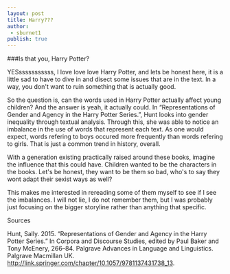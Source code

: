 ```yaml
---
layout: post
title: Harry???
author: 
 - sburnet1
publish: true
--- 
```


###Is that you, Harry Potter?

YESsssssssssss, I love love love Harry Potter, and lets be honest here, it is a little sad to have to dive in and disect some issues that are in the text.  In a way, you don't want to ruin something that is actually good.   

So the question is, can the words used in Harry Potter actually affect young children?  And the answer is yeah, it actually could.  In  “Representations of Gender and Agency in the Harry Potter Series.”, Hunt looks into gender inequality through textual analysis.  Through this, she was able to notice an imbalance in the use of words that represent each text.  As one would expect, words refering to boys occured more frequently than words refering to girls.  That is just a common trend in history, overall.  

With a generation existing practically raised around these books, imagine the influence that this could have.  Children wanted to be the characters in the books.  Let's be honest, they want to be them so bad, who's to say they wont adapt their sexist ways as well?

This makes me interested in rereading some of them myself to see if I see the imbalances.  I will not lie, I do not remember them, but I was probably just focusing on the bigger storyline rather than anything that specific.

Sources

Hunt, Sally. 2015. “Representations of Gender and Agency in the Harry Potter Series.” In Corpora and Discourse Studies, edited by Paul Baker and Tony McEnery, 266–84. Palgrave Advances in Language and Linguistics. Palgrave Macmillan UK. http://link.springer.com/chapter/10.1057/9781137431738_13.

